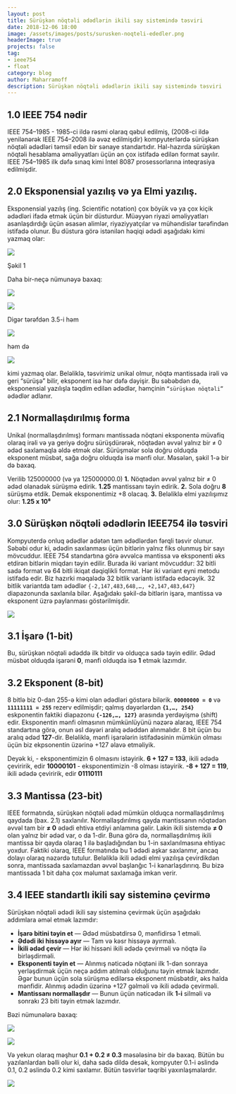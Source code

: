 ```yaml
---
layout: post
title: Sürüşkən nöqtəli ədədlərin ikili say sistemində təsviri
date: 2018-12-06 18:00
image: /assets/images/posts/surusken-noqteli-ededler.png
headerImage: true
projects: false
tag:
- ieee754
- float
category: blog
author: Maharramoff
description: Sürüşkən nöqtəli ədədlərin ikili say sistemində təsviri
---
```


## **1.0 IEEE 754 nədir**

IEEE 754–1985 \- 1985\-ci ildə rəsmi olaraq qəbul edilmiş, (2008\-ci ildə yenilənərək IEEE 754–2008 ilə əvəz edilmişdir) kompyuterlərdə sürüşkən nöqtəli ədədləri təmsil edən bir sənaye standartıdır. Hal\-hazırda sürüşkən nöqtəli hesablama əməliyyatları üçün ən çox istifadə edilən format sayılır. IEEE 754–1985 ilk dəfə sınaq kimi Intel 8087 prosessorlarına inteqrasiya edilmişdir.

## **2.0 Eksponensial yazılış və ya Elmi yazılış.**

Eksponensial yazılış (ing. Scientific notation) çox böyük və ya çox kiçik ədədləri ifadə etmək üçün bir düsturdur. Müəyyən riyazi əməliyyatları asanlaşdırdığı üçün əsasən alimlər, riyaziyyatçılar və mühəndislər tərəfindən istifadə olunur. Bu düstura görə istənilən həqiqi ədədi aşağıdakı kimi yazmaq olar:

![](https://miro.medium.com/max/241/1*T4wNPxxsVIS11tssAdj0xw.png)

Şəkil 1

Daha bir\-neçə nümunəyə baxaq:

![](https://miro.medium.com/max/171/1*Hpd519qPPvPGQnJJoPJ2GQ.png)

![](https://miro.medium.com/max/161/1*LEdLoyj1MCDZIxhlfm3P5g.png)

Digər tərəfdən 3.5\-i həm

![](https://miro.medium.com/max/161/1*QmZR_Qh9EI5T1HdQbq6lZg.png)

həm də

![](https://miro.medium.com/max/161/1*mmzishO4PLwmS1ePYTSSwQ.png)

kimi yazmaq olar. Beləliklə, təsvirimiz unikal olmur, nöqtə mantissada irəli və geri “sürüşə” bilir, eksponent isə hər dəfə dəyişir. Bu səbəbdən də, eksponensial yazılışla təqdim edilən ədədlər, həmçinin `“sürüşkən nöqtəli”` ədədlər adlanır.

## 2.1 Normallaşdırılmış forma

Unikal (normallaşdırılmış) formanı mantissada nöqtəni eksponentə müvafiq olaraq irəli və ya geriyə doğru sürüşdürərək, nöqtədən əvvəl yalnız bir ≠ 0 ədəd saxlamaqla əldə etmək olar. Sürüşmələr sola doğru olduqda eksponent müsbət, sağa doğru olduqda isə mənfi olur. Məsələn, şəkil 1\-ə bir də baxaq.

Verilib 125000000 (və ya 125000000.0)
**1.** Nöqtədən əvvəl yalnız bir ≠ 0 ədəd olanadək sürüşmə edirik. **1.25** mantissanı təyin edirik.
**2.** Sola doğru **8** sürüşmə etdik. Demək eksponentimiz +8 olacaq.
**3.** Beləliklə elmi yazılışımız olur: **1.25 x 10⁸**

## **3.0 Sürüşkən nöqtəli ədədlərin IEEE754 ilə təsviri**

Kompyuterdə onluq ədədlər adətən tam ədədlərdən fərqli təsvir olunur. Səbəbi odur ki, ədədin saxlanması üçün bitlərin yalnız fiks olunmuş bir sayı mövcuddur. IEEE 754 standartına görə əvvəlcə mantissa və eksponenti əks etdirən bitlərin miqdarı təyin edilir. Burada iki variant mövcuddur: 32 bitli sadə format və 64 bitli ikiqat dəqiqlikli format. Hər iki variant eyni metodu istifadə edir. Biz hazırki məqalədə 32 bitlik variantı istifadə edəcəyik. 32 bitlik variantda tam ədədlər `{-2,147,483,648,…, +2,147,483,647}` diapazonunda saxlanıla bilər. Aşağıdakı şəkil\-də bitlərin işarə, mantissa və eksponent üzrə paylanması göstərilmişdir.

![](https://miro.medium.com/max/361/1*Sxl8bzRQBvjTmP8j5ifM5Q.png)

## **3.1 İşarə (1\-bit)**

Bu, sürüşkən nöqtəli ədəddə ilk bitdir və olduqca sadə təyin edilir. Ədəd müsbət olduqda işarəni **0**, mənfi olduqda isə **1** etmək lazımdır.

## 3.2 Eksponent (8\-bit)

8 bitlə biz 0\-dan 255\-ə kimi olan ədədləri göstərə bilərik. **`00000000 = 0`** və **`11111111 = 255`** rezerv edilmişdir; qalmış dəyərlərdən **`{1,…, 254}`** eskponentin faktiki diapazonu **`{-126,…, 127}`** arasında yerdəyişmə (shift) edir. Eksponentin mənfi olmasının mümkünlüyünü nəzərə alaraq, IEEE 754 standartına görə, onun əsl dəyəri aralıq ədəddən alınmalıdır. 8 bit üçün bu aralıq ədəd **127**\-dir. Beləliklə, mənfi işarələrin istifadəsinin mümkün olması üçün biz ekpsonentin üzərinə +127 əlavə etməliyik.

Deyək ki,
\- eksponentimizin 6 olmasını istəyirik. **6 + 127 = 133**, ikili ədədə çeviririk, edir **10000101**
\- eksponentimizin \-8 olması istəyirik. **\-8 + 127 = 119**, ikili ədədə çeviririk, edir **01110111**

## 3.3 Mantissa (23\-bit)

IEEE formatında, sürüşkən nöqtəli ədəd mümkün olduqca normallaşdırılmış qaydada (bax. 2.1) saxlanılır. Normallaşdırılmış qayda mantissanın nöqtədən əvvəl tam bir **≠ 0** ədədi ehtiva etdiyi anlamına gəlir. Lakin ikili sistemdə **≠ 0** olan yalnız bir ədəd var, o da 1\-dir. Buna görə də, normallaşdırılmış ikili mantissa bir qayda olaraq 1 ilə başladığından bu 1\-in saxlanılmasına ehtiyac yoxdur. Faktiki olaraq, IEEE formatında bu 1 ədədi aşkar saxlanmır, ancaq dolayı olaraq nəzərdə tutulur. Beləliklə ikili ədədi elmi yazılışa çevirdikdən sonra, mantissada saxlamazdan əvvəl başlanğıc 1\-i kənarlaşdırırıq. Bu bizə mantissada 1 bit daha çox məlumat saxlamağa imkan verir.

## 3.4 IEEE standartlı ikili say sisteminə çevirmə

Sürüşkən nöqtəli ədədi ikili say sisteminə çevirmək üçün aşağıdakı addımlara əməl etmək lazımdır:

*   **İşarə bitini təyin et** — Ədəd müsbətdirsə 0, mənfidirsə 1 etməli.
*   **Ədədi iki hissəyə ayır** — Tam və kəsr hissəyə ayırmalı.
*   **İkili ədəd çevir** — Hər iki hissəni ikili ədədə çevirməli və nöqtə ilə birləşdirməli.
*   **Eksponenti təyin et** — Alınmış nəticədə nöqtəni ilk 1\-dən sonraya yerləşdirmək üçün neçə addım atılmalı olduğunu təyin etmək lazımdır. Əgər bunun üçün sola sürüşmə edilərsə eksponent müsbətdir, əks halda mənfidir. Alınmış ədədin üzərinə +127 gəlməli və ikili ədədə çevirməli.
*   **Mantissanı normallaşdır** — Bunun üçün nəticədən ilk **1\-i** silməli və sonrakı 23 biti təyin etmək lazımdır.

Bəzi nümunələrə baxaq:

![](https://miro.medium.com/max/558/1*qzC61jx70g6ZUXg67CDQwg.png)

![](https://miro.medium.com/max/582/1*F7vLgtOipcT38EmV-T7ULA.png)

Və yekun olaraq məşhur **0.1 + 0.2 ≠ 0.3** məsələsinə bir də baxaq. Bütün bu yazılanlardan bəlli olur ki, daha sadə dildə desək, kompyuter 0.1\-i əslində 0.1, 0.2 əslində 0.2 kimi saxlamır. Bütün təsvirlər təqribi yaxınlaşmalardır.

![](https://miro.medium.com/max/666/1*BIHkrTlFEX1ttm4wps2sIQ.png)

